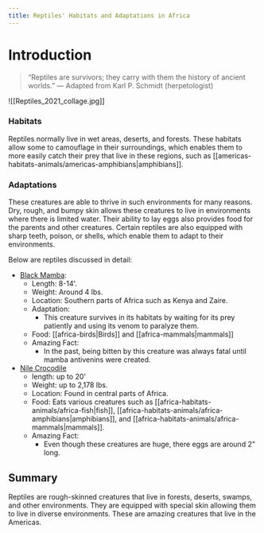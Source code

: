 ```yaml
---
title: Reptiles' Habitats and Adaptations in Africa
---
```

# Introduction

>“Reptiles are survivors; they carry with them the history of ancient worlds.” 
>— Adapted from Karl P. Schmidt (herpetologist)


![[Reptiles_2021_collage.jpg]]

### Habitats

Reptiles normally live in wet areas, deserts, and forests. These habitats allow some to camouflage in their surroundings, which enables them to more easily catch their prey that live in these regions, such as [[americas-habitats-animals/americas-amphibians|amphibians]]. 
### Adaptations

These creatures are able to thrive in such environments for many reasons. Dry, rough, and bumpy skin allows these creatures to live in environments where there is limited water. Their ability to lay eggs also provides food for the parents and other creatures. Certain reptiles are also equipped with sharp teeth, poison, or shells, which enable them to adapt to their environments.


Below are reptiles discussed in detail:


- [Black Mamba](https://tse1.mm.bing.net/th/id/OIP.PAVn7EOofVDi_268jhIFzwHaEK?rs=1&pid=ImgDetMain&o=7&rm=3):
	- Length: 8-14'.
	- Weight: Around 4 lbs.
	- Location: Southern parts of Africa such as Kenya and Zaire.
	- Adaptation:
		- This creature survives in its habitats by waiting for its prey patiently and using its venom to paralyze them.
	- Food: [[africa-birds|Birds]] and [[africa-mammals|mammals]]
	- Amazing Fact: 
		- In the past, being bitten by this creature was always fatal until mamba antivenins were created.
- [Nile Crocodile](https://a-z-animals.com/media/2022/11/shutterstock_476832958-1536x1024.jpg)
	- length: up to 20'
	- Weight: up to 2,178 lbs.
	- Location: Found in central parts of Africa.
	- Food: Eats various creatures such as [[africa-habitats-animals/africa-fish|fish]], [[africa-habitats-animals/africa-amphibians|amphibians]], and [[africa-habitats-animals/africa-mammals|mammals]].
	- Amazing Fact: 
		- Even though these creatures are huge, there eggs are around 2" long.
## Summary

Reptiles are rough-skinned creatures that live in forests, deserts, swamps, and other environments. They are equipped with special skin allowing them to live in diverse environments. These are amazing creatures that live in the Americas.